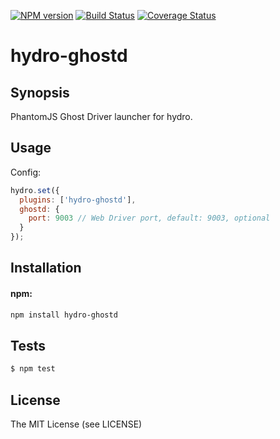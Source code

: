 [![NPM
version](https://badge.fury.io/js/hydro-ghostd.png)](http://badge.fury.io/js/hydro-ghostd)
[![Build Status](https://secure.travis-ci.org/hydrojs/hydro-ghostd.png)](http://travis-ci.org/hydrojs/hydro-ghostd)
[![Coverage Status](https://coveralls.io/repos/hydrojs/hydro-ghostd/badge.png?branch=master)](https://coveralls.io/r/hydrojs/hydro-ghostd?branch=master)

# hydro-ghostd

## Synopsis

PhantomJS Ghost Driver launcher for hydro.

## Usage

Config:

```js
hydro.set({
  plugins: ['hydro-ghostd'],
  ghostd: {
    port: 9003 // Web Driver port, default: 9003, optional
  }
});
```

## Installation

#### npm:

```bash
npm install hydro-ghostd
```

## Tests

```bash
$ npm test
```

## License

The MIT License (see LICENSE)
